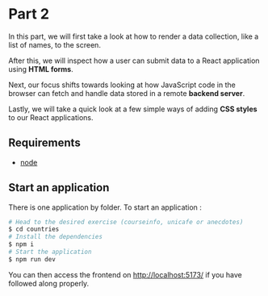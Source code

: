 # Part 2

In this part, we will first take a look at how to render a data collection, like a list of names, to the screen. 

After this, we will inspect how a user can submit data to a React application using **HTML forms**. 

Next, our focus shifts towards looking at how JavaScript code in the browser can fetch and handle data stored in a remote **backend server**.

Lastly, we will take a quick look at a few simple ways of adding **CSS styles** to our React applications.

## Requirements
* [node](https://nodejs.org/en/download/)

## Start an application

There is one application by folder. To start an application :

```bash
# Head to the desired exercise (courseinfo, unicafe or anecdotes)
$ cd countries
# Install the dependencies
$ npm i
# Start the application
$ npm run dev
```

You can then access the frontend on [http://localhost:5173/](http://localhost:5173/) if you have followed along properly.
